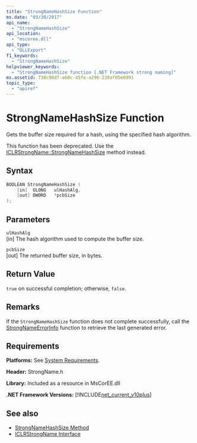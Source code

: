 ```yaml
---
title: "StrongNameHashSize Function"
ms.date: "03/30/2017"
api_name: 
  - "StrongNameHashSize"
api_location: 
  - "mscoree.dll"
api_type: 
  - "DLLExport"
f1_keywords: 
  - "StrongNameHashSize"
helpviewer_keywords: 
  - "StrongNameHashSize function [.NET Framework strong naming]"
ms.assetid: 738c98d7-a60c-45fe-a296-220af05e6991
topic_type: 
  - "apiref"
---
```

# StrongNameHashSize Function
Gets the buffer size required for a hash, using the specified hash algorithm.  
  
 This function has been deprecated. Use the [ICLRStrongName::StrongNameHashSize](../hosting/iclrstrongname-strongnamehashsize-method.md) method instead.  
  
## Syntax  
  
```cpp  
BOOLEAN StrongNameHashSize (  
    [in]  ULONG   ulHashAlg,  
    [out] DWORD   *pcbSize  
);  
```  
  
## Parameters  
 `ulHashAlg`  
 [in] The hash algorithm used to compute the buffer size.  
  
 `pcbSize`  
 [out] The returned buffer size, in bytes.  
  
## Return Value  
 `true` on successful completion; otherwise, `false`.  
  
## Remarks  
 If the `StrongNameHashSize` function does not complete successfully, call the [StrongNameErrorInfo](strongnameerrorinfo-function.md) function to retrieve the last generated error.  
  
## Requirements  
 **Platforms:** See [System Requirements](../../get-started/system-requirements.md).  
  
 **Header:** StrongName.h  
  
 **Library:** Included as a resource in MsCorEE.dll  
  
 **.NET Framework Versions:** [!INCLUDE[net_current_v10plus](../../../../includes/net-current-v10plus-md.md)]  
  
## See also

- [StrongNameHashSize Method](../hosting/iclrstrongname-strongnamehashsize-method.md)
- [ICLRStrongName Interface](../hosting/iclrstrongname-interface.md)
